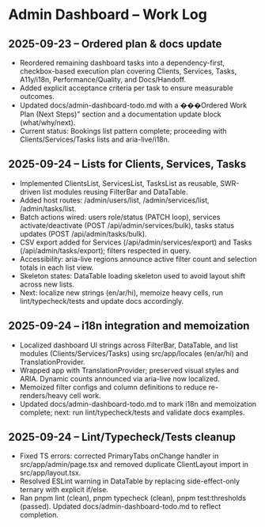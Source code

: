 # Admin Dashboard – Work Log

## 2025-09-23 – Ordered plan & docs update
- Reordered remaining dashboard tasks into a dependency-first, checkbox-based execution plan covering Clients, Services, Tasks, A11y/i18n, Performance/Quality, and Docs/Handoff.
- Added explicit acceptance criteria per task to ensure measurable outcomes.
- Updated docs/admin-dashboard-todo.md with a ���Ordered Work Plan (Next Steps)” section and a documentation update block (what/why/next).
- Current status: Bookings list pattern complete; proceeding with Clients/Services/Tasks lists and aria-live/i18n.

## 2025-09-24 – Lists for Clients, Services, Tasks
- Implemented ClientsList, ServicesList, TasksList as reusable, SWR-driven list modules reusing FilterBar and DataTable.
- Added host routes: /admin/users/list, /admin/services/list, /admin/tasks/list.
- Batch actions wired: users role/status (PATCH loop), services activate/deactivate (POST /api/admin/services/bulk), tasks status updates (POST /api/admin/tasks/bulk).
- CSV export added for Services (/api/admin/services/export) and Tasks (/api/admin/tasks/export); filters respected in query.
- Accessibility: aria-live regions announce active filter count and selection totals in each list view.
- Skeleton states: DataTable loading skeleton used to avoid layout shift across new lists.
- Next: localize new strings (en/ar/hi), memoize heavy cells, run lint/typecheck/tests and update docs accordingly.

## 2025-09-24 – i18n integration and memoization
- Localized dashboard UI strings across FilterBar, DataTable, and list modules (Clients/Services/Tasks) using src/app/locales (en/ar/hi) and TranslationProvider.
- Wrapped app with TranslationProvider; preserved visual styles and ARIA. Dynamic counts announced via aria-live now localized.
- Memoized filter configs and column definitions to reduce re-renders/heavy cell work.
- Updated docs/admin-dashboard-todo.md to mark i18n and memoization complete; next: run lint/typecheck/tests and validate docs examples.

## 2025-09-24 – Lint/Typecheck/Tests cleanup
- Fixed TS errors: corrected PrimaryTabs onChange handler in src/app/admin/page.tsx and removed duplicate ClientLayout import in src/app/layout.tsx.
- Resolved ESLint warning in DataTable by replacing side-effect-only ternary with explicit if/else.
- Ran pnpm lint (clean), pnpm typecheck (clean), pnpm test:thresholds (passed). Updated docs/admin-dashboard-todo.md to reflect completion.
